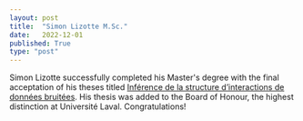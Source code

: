 ```yaml
---
layout: post
title:  "Simon Lizotte M.Sc."
date:   2022-12-01
published: True
type: "post"
---
```


Simon Lizotte successfully completed his Master's degree with the final acceptation of his theses titled [Inférence de la structure d’interactions de données bruitées](assets/pdf/theses/lizotte22_master_.pdf). His thesis was added to the Board of Honour, the highest distinction at Université Laval. Congratulations!